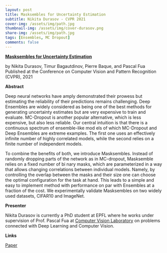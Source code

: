 ```yaml
---
layout: post
title: Masksembles for Uncertainty Estimation
subtitle: Nikita Durasov - CVPR 2021
cover-img: /assets/img/path.jpg
thumbnail-img: /assets/img/cover-durasov.png
share-img: /assets/img/path.jpg
tags: [Ensembles, MC Dropout]
comments: false
---
```


[**Masksembles for Uncertainty Estimation**](https://arxiv.org/pdf/2012.08334.pdf)

by Nikita Durasov, Timur Bagautdinov, Pierre Baque, and Pascal Fua
Published at the Conference on Computer Vision and Pattern Recognition (CVPR), 2021

**Abstract**

Deep neural networks have amply demonstrated their prowess but estimating the reliability of their predictions remains challenging. Deep Ensembles are widely considered as being one of the best methods for generating uncertainty estimates but are very expensive to train and evaluate. MC-Dropout is another popular alternative, which is less expensive, but also less reliable. Our central intuition is that there is a continuous spectrum of ensemble-like mod els of which MC-Dropout and Deep Ensembles are extreme examples. The first one uses an effectively infinite number of highly correlated models, while the second relies on a finite number of independent models.

To combine the benefits of both, we introduce Masksembles. Instead of randomly dropping parts of the network as in MC-dropout, Masksemble relies on a fixed number of bi nary masks, which are parameterized in a way that allows changing correlations between individual models. Namely, by controlling the overlap between the masks and their size one can choose the optimal configuration for the task at hand. This leads to a simple and easy to implement method with performance on par with Ensembles at a fraction of the cost. We experimentally validate Masksembles on two widely used datasets, CIFAR10 and ImageNet.

**Presenter**

Nikita Durasov is currently a PhD student at EPFL where he works under supervision of Prof. Pascal Fua at [Computer Vision Laboratory](https://www.epfl.ch/labs/cvlab/) on problems connected with Deep Learning and Computer Vision.

**Links**

[Paper](https://arxiv.org/pdf/2012.08334.pdf)
